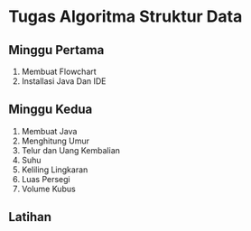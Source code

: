 # Tugas Algoritma Struktur Data

## Minggu Pertama 
1. Membuat Flowchart
2. Installasi Java Dan IDE

## Minggu Kedua
1. Membuat Java
2. Menghitung Umur
3. Telur dan Uang Kembalian
5. Suhu
6. Keliling Lingkaran
7. Luas Persegi
8. Volume Kubus

## Latihan
